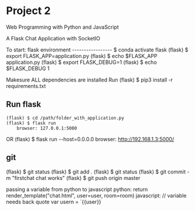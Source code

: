 # Project 2

Web Programming with Python and JavaScript

A Flask Chat Application with SocketIO

To start:
    flask environment
    -----------------
    $ conda activate flask
    (flask) $ export FLASK_APP=application.py
    (flask) $ echo $FLASK_APP
        application.py
    (flask) $ export FLASK_DEBUG=1
    (flask) $ echo $FLASK_DEBUG
        1

Makesure ALL dependencies are installed
Run 
    (flask) $ pip3 install -r requirements.txt

Run flask
---------
    (flask) $ cd /path/folder_with_application.py
    (flask) $ flask run
        browser: 127.0.0.1:5000
OR
    (flask) $ flask run --host=0.0.0.0
        browser: http://192.168.1.3:5000/

git
---
(flask) $ git status
(flask) $ git add .
(flask) $ git status
(flask) $ git commit -m "firstchat chat works"
(flask) $ git push origin master


passing a variable from python to javascript
python:
    return render_template("chat.html", user=user, room=room)
javascript:
    // variable needs back quote
    var usern = `{{user}}
